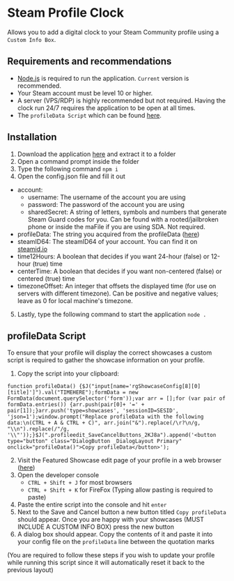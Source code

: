 # Steam Profile Clock
Allows you to add a digital clock to your Steam Community profile using a `Custom Info Box`.

## Requirements and recommendations
* [Node.js](https://nodejs.org/en/) is required to run the application. `Current` version is recommended.
* Your Steam account must be level 10 or higher.
* A server (VPS/RDP) is highly recommended but not required. Having the clock run 24/7 requires the application to be open at all times.
* The `profileData Script` which can be found [here](https://github.com/Tsukani/Steam-Profile-Clock#profiledata-script).

## Installation
1. Download the application [here](https://github.com/Tsukani/Steam-Profile-Clock/archive/master.zip) and extract it to a folder
2. Open a command prompt inside the folder
3. Type the following command `npm i`
4. Open the config.json file and fill it out
* account:
  * username: The username of the account you are using
  * password: The password of the account you are using
  * sharedSecret: A string of letters, symbols and numbers that generate Steam Guard codes for you. Can be found with a rooted/jailbroken phone or inside the maFile if you are using SDA. Not required.
* profileData: The string you acquired from the profileData ([here](https://github.com/Tsukani/Steam-Profile-Clock#profiledata-script))
* steamID64: The steamID64 of your account. You can find it on [steamid.io](https://steamid.io)
* time12Hours: A boolean that decides if you want 24-hour (false) or 12-hour (true) time
* centerTime: A boolean that decides if you want non-centered (false) or centered (true) time
* timezoneOffset: An integer that offsets the displayed time (for use on servers with different timezone). Can be positive and negative values; leave as 0 for local machine's timezone.
5. Lastly, type the following command to start the application `node .`

## profileData Script
To ensure that your profile will display the correct showcases a custom script is required to gather the showcase information on your profile.
1. Copy the script into your clipboard:

`function profileData() {$J("input[name='rgShowcaseConfig[8][0][title]']").val("TIMEHERE");formData = new FormData(document.querySelector('form'));var arr = [];for (var pair of formData.entries()) {arr.push(pair[0]+ '=' + pair[1]);}arr.push('type=showcases', 'sessionID=SESID', 'json=1');window.prompt("Replace profileData with the following data:\n(CTRL + A & CTRL + C)", arr.join("&").replace(/\r?\n/g, "\\n").replace(/"/g, '\\"'));}$J(".profileedit_SaveCancelButtons_2KJ8a").append('<button type="button" class="DialogButton _DialogLayout Primary" onclick="profileData()">Copy profileData</button>');`

2. Visit the Featured Showcase edit page of your profile in a web browser ([here](https://steamcommunity.com/my/edit/showcases))
3. Open the developer console
    * `CTRL + Shift + J` for most browsers
    * `CTRL + Shift + K` for FireFox (Typing allow pasting is required to paste)
4. Paste the entire script into the console and hit `enter`
5. Next to the Save and Cancel button a new button titled `Copy profileData` should appear. Once you are happy with your showcases (MUST INCLUDE A CUSTOM INFO BOX) press the new button
6. A dialog box should appear. Copy the contents of it and paste it into your config file on the `profileData` line between the quotation marks

(You are required to follow these steps if you wish to update your profile while running this script since it will automatically reset it back to the previous layout)
